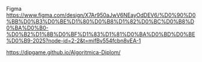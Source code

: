 Figma https://www.figma.com/design/X7Ar950aJwV6NEayOdDEV6/%D0%90%D0%BB%D0%B3%D0%BE%D1%80%D0%B8%D1%82%D0%BC%D0%B8%D0%BA%D0%B0-%D0%B2%D1%8B%D0%BF%D1%83%D1%81%D0%BA%D0%BD%D0%BE%D0%B9-2025?node-id=2-2&t=mifBv554fcbn8vEA-1

https://dipgame.github.io/Algoritmica-Diplom/